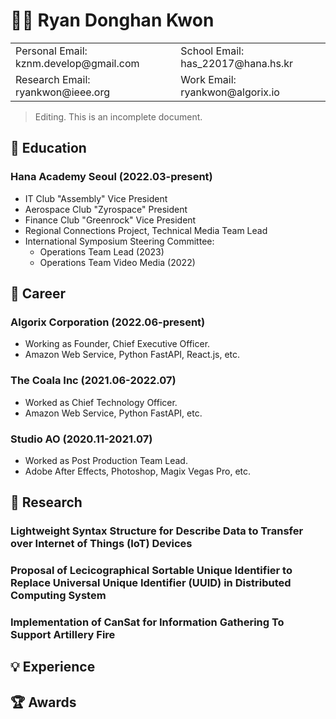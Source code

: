 # 🧑‍💻 Ryan Donghan Kwon

<table border="0">
  <tr>
    <td>Personal Email: kznm.develop@gmail.com</td>
    <td>School Email: has_22017@hana.hs.kr</td>
  </tr>
  <tr>
    <td>Research Email: ryankwon@ieee.org</td>
    <td>Work Email: ryankwon@algorix.io</td>
  </tr>
</table>

> Editing. This is an incomplete document.

## 🏫 Education

### Hana Academy Seoul (2022.03-present)
- IT Club "Assembly" Vice President
- Aerospace Club "Zyrospace" President
- Finance Club "Greenrock" Vice President
- Regional Connections Project, Technical Media Team Lead
- International Symposium Steering Committee:
  - Operations Team Lead (2023)
  - Operations Team Video Media (2022)

## 💼 Career

### Algorix Corporation (2022.06-present)
- Working as Founder, Chief Executive Officer.
- Amazon Web Service, Python FastAPI, React.js, etc.

### The Coala Inc (2021.06-2022.07)
- Worked as Chief Technology Officer.
- Amazon Web Service, Python FastAPI, etc.

### Studio AO (2020.11-2021.07)
- Worked as Post Production Team Lead.
- Adobe After Effects, Photoshop, Magix Vegas Pro, etc.

## 📑 Research

### Lightweight Syntax Structure for Describe Data to Transfer over Internet of Things (IoT) Devices

### Proposal of Lecicographical Sortable Unique Identifier to Replace Universal Unique Identifier (UUID) in Distributed Computing System

### Implementation of CanSat for Information Gathering To Support Artillery Fire

## 💡 Experience

## 🏆 Awards

